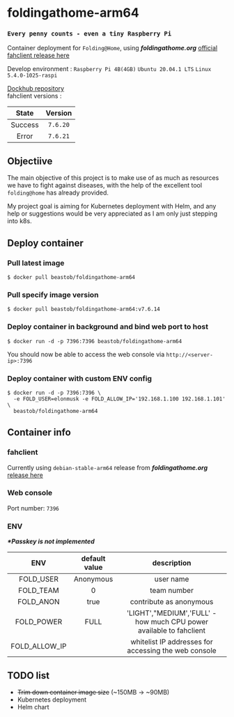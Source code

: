 # foldingathome-arm64
### `Every penny counts - even a tiny Raspberry Pi`

Container deployment for `Folding@Home`, using ***foldingathome.org*** [official fahclient release here](https://download.foldingathome.org/releases/beta/release/fahclient/debian-stable-arm64/v7.6/)  

Develop environment : `Raspberry Pi 4B(4GB)` `Ubuntu 20.04.1 LTS` `Linux 5.4.0-1025-raspi`  

[Dockhub repository](https://hub.docker.com/r/beastob/foldingathome-arm64)  
fahclient versions :

|     State    | Version  |
|:----------:|:--------------:|
| Success  | `7.6.20`  |
| Error | `7.6.21` | 

## Objectiive
The main objective of this project is to make use of as much as resources we have to fight against diseases, with the help of the excellent tool `folding@home` has already provided.  

My project goal is aiming for Kubernetes deployment with Helm, and any help or suggestions would be very appreciated as I am only just stepping into k8s.

## Deploy container
### Pull latest image
```shell script
$ docker pull beastob/foldingathome-arm64
```
### Pull specify image version
```shell script
$ docker pull beastob/foldingathome-arm64:v7.6.14
```

### Deploy container in background and bind web port to host
```shell script
$ docker run -d -p 7396:7396 beastob/foldingathome-arm64
```
You should now be able to access the web console via `http://<server-ip>:7396`

### Deploy container with custom ENV config
```shell script
$ docker run -d -p 7396:7396 \
  -e FOLD_USER=elonmusk -e FOLD_ALLOW_IP='192.168.1.100 192.168.1.101' \
  beastob/foldingathome-arm64
```

## Container info
### fahclient
Currently using `debian-stable-arm64` release from ***foldingathome.org*** [release here](https://download.foldingathome.org/releases/beta/release/fahclient/debian-stable-arm64/v7.6/)

### Web console
Port number: `7396`

### ENV
***\*Passkey is not implemented***

|     ENV    | default value  | description  |
|:----------:|:--------------:|:------------:|  
| FOLD_USER  | Anonymous  | user name |
| FOLD_TEAM  | 0  | team number |
| FOLD_ANON  | true | contribute as anonymous  |
| FOLD_POWER  | FULL  | 'LIGHT',"MEDIUM','FULL' - how much CPU power available to fahclient |
| FOLD_ALLOW_IP  |   |  whitelist IP addresses for accessing the web console  |

## TODO list
- ~~Trim down container image size~~ (~150MB -> ~90MB)
- Kubernetes deployment
- Helm chart
